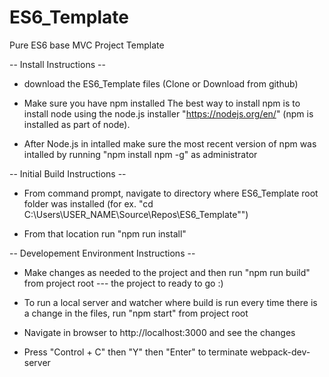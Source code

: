 # ES6_Template
Pure ES6 base MVC Project Template


-- Install Instructions --

* download the ES6_Template files (Clone or Download from github)

* Make sure you have npm installed
The best way to install npm is to install node using the node.js installer "https://nodejs.org/en/" (npm is installed as part of node).

* After Node.js in intalled make sure the most recent version of npm was intalled by running "npm install npm -g" as administrator


-- Initial Build Instructions --

* From command prompt, navigate to directory where ES6_Template root folder was installed (for ex. "cd C:\Users\USER_NAME\Source\Repos\ES6_Template"")

* From that location run "npm run install"


-- Developement Environment Instructions --

* Make changes as needed to the project and then run "npm run build" from project root --- the project to ready to go :)

* To run a local server and watcher where build is run every time there is a change in the files, run "npm start" from project root

* Navigate in browser to http://localhost:3000 and see the changes

* Press "Control + C" then "Y" then "Enter" to terminate webpack-dev-server
